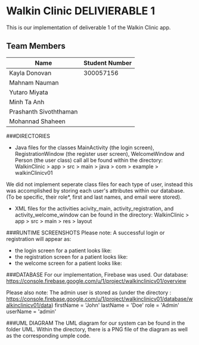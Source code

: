 ﻿# Walkin Clinic DELIVIERABLE 1

This is our implementation of deliverable 1 of the Walkin Clinic app. 

## Team Members
| Name | Student Number |
| --- | --- |
| Kayla Donovan | 300057156 |
| Mahnam Nauman |  |
| Yutaro Miyata |  |
| Minh Ta Anh |  |
| Prashanth Sivoththaman |  |
| Mohannad Shaheen |  |

###DIRECTORIES
- Java files for the classes MainActivity (the login screen), RegistrationWindow (the register user screen), WelcomeWindow and Person (the user class) call all be found within the directory:
	WalkinClinic > app > src > main > java > com > example > walkinClinicv01

We did not implement seperate class files for each type of user, instead this was accomplished by storing each user's attributes within our database.
(To be specific, their role*, first and last names, and email were stored). 

- XML files for the activities acivity_main, activity_registration, and activity_welcome_window can be found in the directory:
	WalkinClinic > app > src > main > res > layout

###RUNTIME SCREENSHOTS
Please note:
A successful login or registration will appear as: 

- the login screen for a patient looks like:
- the registration screen for a patient looks like:
- the welcome screen for a patient looks like:


###DATABASE
For our implementation, Firebase was used.
Our database: https://console.firebase.google.com/u/1/project/walkinclinicv01/overview

Please also note: The admin user is stored as 
(under the directory : https://console.firebase.google.com/u/1/project/walkinclinicv01/database/walkinclinicv01/data)
		firstName = 'John'
		lastName = 'Doe'
		role = 'Admin'
		userName = 'admin'

###UML DIAGRAM
The UML diagram for our system can be found in the folder UML. Within the directory, there is a PNG file of the diagram as well as the corresponding umple code.